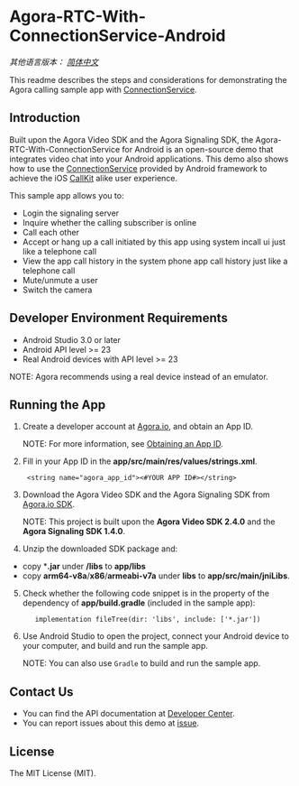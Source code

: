 # Agora-RTC-With-ConnectionService-Android

*其他语言版本： [简体中文](README.zh.md)*

This readme describes the steps and considerations for demonstrating the Agora calling sample app with [ConnectionService](https://developer.android.com/reference/android/telecom/ConnectionService).

## Introduction

Built upon the Agora Video SDK and the Agora Signaling SDK, the Agora-RTC-With-ConnectionService for Android is an open-source demo that integrates video chat into your Android applications. This demo also shows how to use the [ConnectionService](https://developer.android.com/reference/android/telecom/ConnectionService) provided by Android framework to achieve the iOS [CallKit](https://developer.apple.com/documentation/callkit) alike user experience.

This sample app allows you to:

- Login the signaling server
- Inquire whether the calling subscriber is online
- Call each other
- Accept or hang up a call initiated by this app using system incall ui just like a telephone call
- View the app call history in the system phone app call history just like a telephone call
- Mute/unmute a user
- Switch the camera

## Developer Environment Requirements

- Android Studio 3.0 or later
- Android API level >= 23
- Real Android devices with API level >= 23

NOTE: Agora recommends using a real device instead of an emulator.

## Running the App
1. Create a developer account at [Agora.io](https://dashboard.agora.io/signin/), and obtain an App ID.

   NOTE: For more information, see [Obtaining an App ID](https://docs.agora.io/en/Signaling/key_signaling?platform=All%20Platforms#how-to-get-and-use-an-app-id).

2. Fill in your App ID in the **app/src/main/res/values/strings.xml**.


        <string name="agora_app_id"><#YOUR APP ID#></string>

3. Download the Agora Video SDK and the Agora Signaling SDK from [Agora.io SDK](https://docs.agora.io/en/Agora%20Platform/downloads).

   NOTE: This project is built upon the **Agora Video SDK 2.4.0** and the **Agora Signaling SDK 1.4.0**.

4. Unzip the downloaded SDK package and:

  - copy ***.jar** under **/libs** to **app/libs**
  - copy **arm64-v8a**/**x86**/**armeabi-v7a** under **libs** to **app/src/main/jniLibs**.

5. Check whether the following code snippet is in the property of the dependency of **app/build.gradle** (included in the sample app):

          implementation fileTree(dir: 'libs', include: ['*.jar'])

6. Use Android Studio to open the project, connect your Android device to your computer, and build and run the sample app.

   NOTE: You can also use `Gradle` to build and run the sample app.

## Contact Us

- You can find the API documentation at [Developer Center](https://docs.agora.io/en/).
- You can report issues about this demo at [issue](https://github.com/AgoraIO/Advanced-Video/issues).

## License

The MIT License (MIT).
